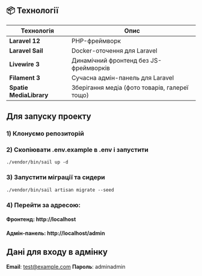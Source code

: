 
## 📦 Технології

| Технологія              | Опис                                          |
|-------------------------|-----------------------------------------------|
| **Laravel 12**          | PHP-фреймворк                                 |
| **Laravel Sail**        | Docker-оточення для Laravel                   |
| **Livewire 3**          | Динамічний фронтенд без JS-фреймворків        |
| **Filament 3**          | Сучасна адмін-панель для Laravel              | 
| **Spatie MediaLibrary** | Зберігання медіа (фото товарів, галереї тощо) |


## Для запуску проекту 

### 1) Клонуємо репозиторій
### 2) Скопіювати .env.example в .env і запустити 

`./vendor/bin/sail up -d`

### 3) Запустити міграції та сидери

`./vendor/bin/sail artisan migrate --seed`

### 4) Перейти за адресою:
#### Фронтенд: http://localhost
#### Адмін-панель: http://localhost/admin

## Дані для входу в адмінку
**Email**: test@example.com
**Пароль**: adminadmin
